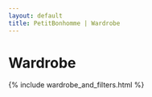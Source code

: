 ```yaml
---
layout: default
title: PetitBonhomme | Wardrobe
---
```


<h1>Wardrobe</h1>

{% include wardrobe_and_filters.html %}